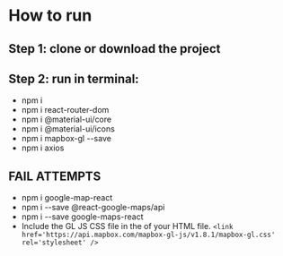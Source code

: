 # How to run
## Step 1: clone or download the project
## Step 2: run in terminal: 
* npm i
* npm i react-router-dom
* npm i @material-ui/core 
* npm i @material-ui/icons 
* npm i mapbox-gl --save
* npm i axios

## FAIL ATTEMPTS
* npm i google-map-react 
* npm i --save @react-google-maps/api 
* npm i --save google-maps-react 
* Include the GL JS CSS file in the <head> of your HTML file.
``` <link href='https://api.mapbox.com/mapbox-gl-js/v1.8.1/mapbox-gl.css' rel='stylesheet' /> ```